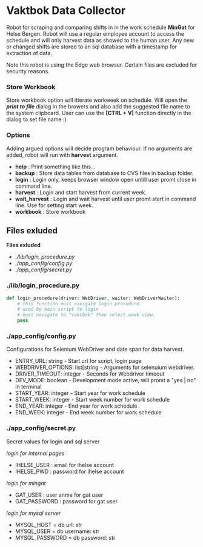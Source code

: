 # Vaktbok Data Collector

Robot for scraping and comparing shifts in in the work schedule **MinGat** for Helse Bergen. 
Robot will use a regular employee account to access the schedule and will only harvest data as showed to the human user. 
Any new or changed shifts are stored to an sql database with a timestamp for extraction of data.

Note this robot is using the Edge web browser. Certain files are excluded for security reasons.

### Store Workbook
Store workbook option will itterate workweek on schedule.
Will open the **_print to file_** dialog in the browers and also add the suggested file name to the system clipboard.
User can use the **[CTRL + V]** function directly in the dialog to set file name :)

### Options
Adding argued options will decide program behaviour. If no arguments are added, robot will run with **harvest** argument.

- **help** : Print something like this...
- **backup** : Store data tables from database to CVS files in backup folder.
- **login** : Login only, keeps browser window open untill user promt close in command line.
- **harvest** : Login and start harvest from current week.
- **wait_harvest** : Login and wait harvest until user promt start in command line. Use for setting start week.
- **workbook** : Store workbook

## Files exluded

**Files exluded**
- *./lib/login_procedure.py*
- *./app_config/config.py*
- *./app_config/secret.py*

### ./lib/login_procedure.py

```Python
def login_procedure(driver: WebDriver, waiter: WebDriverWaiter):
    # this function must navigate login procedure.
    # used by main script to login
    # must navigate to "vaktbok" then select week view.
    pass
```

### ./app_config/config.py

Configurations for Selenium WebDriver and date span for data harvest.

- ENTRY_URL: string - Start url for script, login page
- WEBDRIVER_OPTIONS: list[string - Arguments for selenuium webdriver.
- DRIVER_TIMEOUT: integer - Seconds for Webdriver timeout
- DEV_MODE: boolean - Development mode active, will promt a "yes | no" in terminal
- START_YEAR: integer - Start year for work schedule
- START_WEEK: integer - Start week number for work schedule
- END_YEAR: integer - End year for work schedule
- END_WEEK: integer - End week number for work schedule


### ./app_config/secret.py

Secret values for login and sql server

_login for internal pages_
- IHELSE_USER : email for ihelse account
- IHELSE_PWD : password for ihelse account


_login for mingat_
- GAT_USER : user anme for gat user
- GAT_PASSWORD : password for gat user


_login for mysql server_
- MYSQL_HOST = db url: str
- MYSQL_USER = db username: str
- MYSQL_PASSWORD = db password: str
